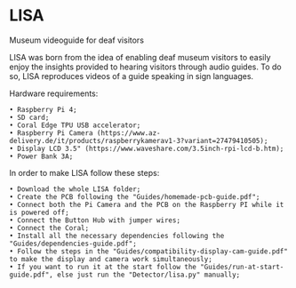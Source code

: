 # LISA
Museum videoguide for deaf visitors


LISA was born from the idea of enabling deaf museum visitors to easily enjoy the insights provided to hearing visitors through audio guides. To do so, LISA reproduces videos of a guide speaking in sign languages.


Hardware requirements:

    • Raspberry Pi 4;
    • SD card;
    • Coral Edge TPU USB accelerator;
    • Raspberry Pi Camera (https://www.az-delivery.de/it/products/raspberrykamerav1-3?variant=27479410505);
    • Display LCD 3.5" (https://www.waveshare.com/3.5inch-rpi-lcd-b.htm);
    • Power Bank 3A;

In order to make LISA follow these steps:

    • Download the whole LISA folder;
    • Create the PCB following the "Guides/homemade-pcb-guide.pdf";
    • Connect both the Pi Camera and the PCB on the Raspberry PI while it is powered off;
    • Connect the Button Hub with jumper wires;
    • Connect the Coral;
    • Install all the necessary dependencies following the "Guides/dependencies-guide.pdf";
    • Follow the steps in the "Guides/compatibility-display-cam-guide.pdf" to make the display and camera work simultaneously;
    • If you want to run it at the start follow the "Guides/run-at-start-guide.pdf", else just run the "Detector/lisa.py" manually;
